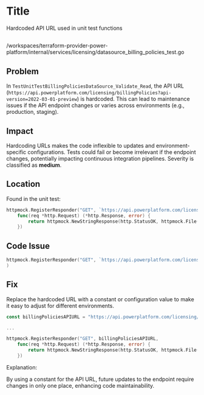 # Title

Hardcoded API URL used in unit test functions

##

/workspaces/terraform-provider-power-platform/internal/services/licensing/datasource_billing_policies_test.go

## Problem

In `TestUnitTestBillingPoliciesDataSource_Validate_Read`, the API URL (`https://api.powerplatform.com/licensing/billingPolicies?api-version=2022-03-01-preview`) is hardcoded. This can lead to maintenance issues if the API endpoint changes or varies across environments (e.g., production, staging).

## Impact

Hardcoding URLs makes the code inflexible to updates and environment-specific configurations. Tests could fail or become irrelevant if the endpoint changes, potentially impacting continuous integration pipelines. Severity is classified as **medium**.

## Location

Found in the unit test:

```go
httpmock.RegisterResponder("GET", `https://api.powerplatform.com/licensing/billingPolicies?api-version=2022-03-01-preview`,
    func(req *http.Request) (*http.Response, error) {
        return httpmock.NewStringResponse(http.StatusOK, httpmock.File("test/datasource/policies/get_billing_policies.json").String()), nil
    })
```

## Code Issue

```go
httpmock.RegisterResponder("GET", `https://api.powerplatform.com/licensing/billingPolicies?api-version=2022-03-01-preview`,
)
```

## Fix

Replace the hardcoded URL with a constant or configuration value to make it easy to adjust for different environments.

```go
const billingPoliciesAPIURL = "https://api.powerplatform.com/licensing/billingPolicies?api-version=2022-03-01-preview"

...

httpmock.RegisterResponder("GET", billingPoliciesAPIURL,
    func(req *http.Request) (*http.Response, error) {
        return httpmock.NewStringResponse(http.StatusOK, httpmock.File("test/datasource/policies/get_billing_policies.json").String()), nil
    })
```

Explanation:

By using a constant for the API URL, future updates to the endpoint require changes in only one place, enhancing code maintainability.